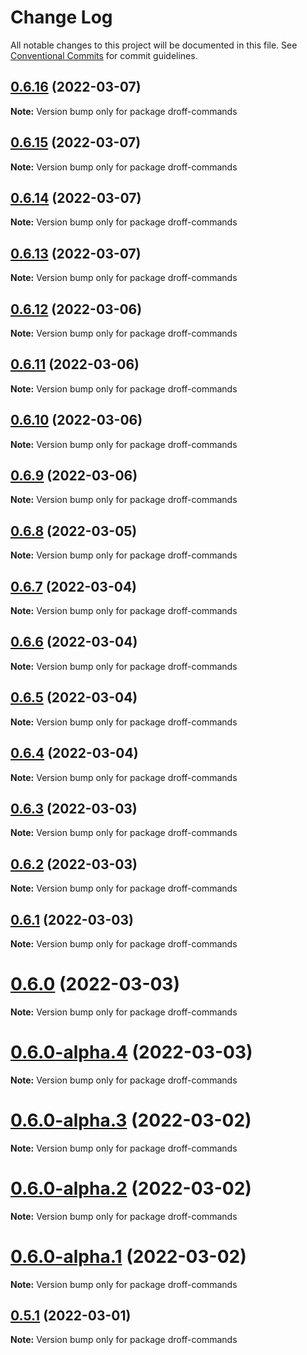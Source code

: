 # Change Log

All notable changes to this project will be documented in this file.
See [Conventional Commits](https://conventionalcommits.org) for commit guidelines.

## [0.6.16](https://github.com/tim-smart/droff/compare/droff-commands@0.6.15...droff-commands@0.6.16) (2022-03-07)

**Note:** Version bump only for package droff-commands

## [0.6.15](https://github.com/tim-smart/droff/compare/droff-commands@0.6.14...droff-commands@0.6.15) (2022-03-07)

**Note:** Version bump only for package droff-commands

## [0.6.14](https://github.com/tim-smart/droff/compare/droff-commands@0.6.13...droff-commands@0.6.14) (2022-03-07)

**Note:** Version bump only for package droff-commands

## [0.6.13](https://github.com/tim-smart/droff/compare/droff-commands@0.6.12...droff-commands@0.6.13) (2022-03-07)

**Note:** Version bump only for package droff-commands

## [0.6.12](https://github.com/tim-smart/droff/compare/droff-commands@0.6.11...droff-commands@0.6.12) (2022-03-06)

**Note:** Version bump only for package droff-commands

## [0.6.11](https://github.com/tim-smart/droff/compare/droff-commands@0.6.10...droff-commands@0.6.11) (2022-03-06)

**Note:** Version bump only for package droff-commands

## [0.6.10](https://github.com/tim-smart/droff/compare/droff-commands@0.6.9...droff-commands@0.6.10) (2022-03-06)

**Note:** Version bump only for package droff-commands

## [0.6.9](https://github.com/tim-smart/droff/compare/droff-commands@0.6.8...droff-commands@0.6.9) (2022-03-06)

**Note:** Version bump only for package droff-commands

## [0.6.8](https://github.com/tim-smart/droff/compare/droff-commands@0.6.7...droff-commands@0.6.8) (2022-03-05)

**Note:** Version bump only for package droff-commands

## [0.6.7](https://github.com/tim-smart/droff/compare/droff-commands@0.6.6...droff-commands@0.6.7) (2022-03-04)

**Note:** Version bump only for package droff-commands

## [0.6.6](https://github.com/tim-smart/droff/compare/droff-commands@0.6.5...droff-commands@0.6.6) (2022-03-04)

**Note:** Version bump only for package droff-commands

## [0.6.5](https://github.com/tim-smart/droff/compare/droff-commands@0.6.4...droff-commands@0.6.5) (2022-03-04)

**Note:** Version bump only for package droff-commands

## [0.6.4](https://github.com/tim-smart/droff/compare/droff-commands@0.6.3...droff-commands@0.6.4) (2022-03-04)

**Note:** Version bump only for package droff-commands

## [0.6.3](https://github.com/tim-smart/droff/compare/droff-commands@0.6.2...droff-commands@0.6.3) (2022-03-03)

**Note:** Version bump only for package droff-commands

## [0.6.2](https://github.com/tim-smart/droff/compare/droff-commands@0.6.1...droff-commands@0.6.2) (2022-03-03)

**Note:** Version bump only for package droff-commands

## [0.6.1](https://github.com/tim-smart/droff/compare/droff-commands@0.6.0...droff-commands@0.6.1) (2022-03-03)

**Note:** Version bump only for package droff-commands

# [0.6.0](https://github.com/tim-smart/droff/compare/droff-commands@0.6.0-alpha.4...droff-commands@0.6.0) (2022-03-03)

**Note:** Version bump only for package droff-commands

# [0.6.0-alpha.4](https://github.com/tim-smart/droff/compare/droff-commands@0.6.0-alpha.3...droff-commands@0.6.0-alpha.4) (2022-03-03)

**Note:** Version bump only for package droff-commands

# [0.6.0-alpha.3](https://github.com/tim-smart/droff/compare/droff-commands@0.6.0-alpha.2...droff-commands@0.6.0-alpha.3) (2022-03-02)

**Note:** Version bump only for package droff-commands

# [0.6.0-alpha.2](https://github.com/tim-smart/droff/compare/droff-commands@0.6.0-alpha.1...droff-commands@0.6.0-alpha.2) (2022-03-02)

**Note:** Version bump only for package droff-commands

# [0.6.0-alpha.1](https://github.com/tim-smart/droff/compare/droff-commands@0.6.0-alpha.0...droff-commands@0.6.0-alpha.1) (2022-03-02)

**Note:** Version bump only for package droff-commands

## [0.5.1](https://github.com/tim-smart/droff/compare/droff-commands@0.5.1-alpha.4...droff-commands@0.5.1) (2022-03-01)

**Note:** Version bump only for package droff-commands
